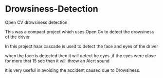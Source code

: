 # Drowsiness-Detection
Open CV drowsiness detection

This was a compact project which uses Open Cv to detect the drowsiness of the driver

In this project haar cascade is used to detect the face and eyes of the driver

when the face is detected then it will detect he eyes ,if the eyes were close for more that 15 sec then it will throw an Alert sound

it is very useful in avoiding the accident caused due to Drowsiness.
